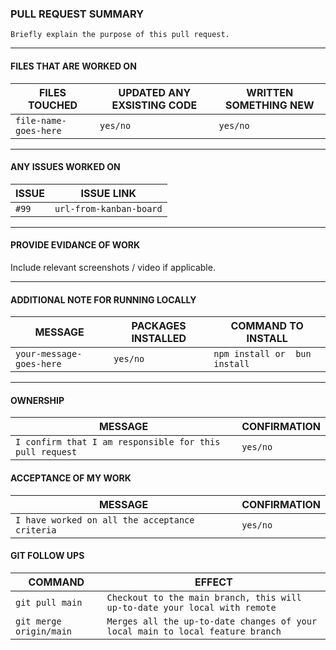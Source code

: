 ### PULL REQUEST SUMMARY

`Briefly explain the purpose of this pull request.`

<hr>

#### FILES THAT ARE WORKED ON

| FILES TOUCHED         | UPDATED ANY EXSISTING CODE | WRITTEN SOMETHING NEW |
| --------------------- | -------------------------- | --------------------- |
| `file-name-goes-here` | `yes/no`                   | `yes/no`              |

<hr>

#### ANY ISSUES WORKED ON

| ISSUE | ISSUE LINK              |
| ----- | ----------------------- |
| `#99` | `url-from-kanban-board` |

<hr>

#### PROVIDE EVIDANCE OF WORK

Include relevant screenshots / video if applicable.

<hr>

#### ADDITIONAL NOTE FOR RUNNING LOCALLY

| MESSAGE                  | PACKAGES INSTALLED | COMMAND TO INSTALL            |
| ------------------------ | ------------------ | ----------------------------- |
| `your-message-goes-here` | `yes/no`           | `npm install or  bun install` |

<hr>

#### OWNERSHIP

| MESSAGE                                                 | CONFIRMATION |
| ------------------------------------------------------- | ------------ |
| `I confirm that I am responsible for this pull request` | `yes/no`     |

#### ACCEPTANCE OF MY WORK

| MESSAGE                                        | CONFIRMATION |
| ---------------------------------------------- | ------------ |
| `I have worked on all the acceptance criteria` | `yes/no`     |

#### GIT FOLLOW UPS

| COMMAND                 | EFFECT                                                                         |
| ----------------------- | ------------------------------------------------------------------------------ |
| `git pull main`         | `Checkout to the main branch, this will up-to-date your local with remote`     |
| `git merge origin/main` | `Merges all the up-to-date changes of your local main to local feature branch` |
